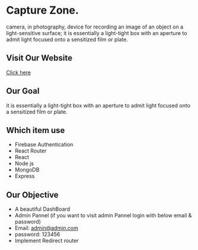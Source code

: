 
# Capture Zone.

camera, in photography, device for recording an image of an object on a light-sensitive surface; it is essentially a light-tight box with an aperture to admit light focused onto a sensitized film or plate.
## Visit Our Website

[Click here](https://camera-shop-9b3ae.web.app)

  
## Our Goal

it is essentially a light-tight box with an aperture to admit light focused onto a sensitized film or plate.  
## Which item use

- Firebase Authentication
- React Router
- React
- Node js
- MongoDB
- Express

  
## Our Objective

 - A beautiful DashBoard
 - Admin Pannel (if you want to visit admin Pannel login with below email & password)
 - Email: admin@admin.com
 - password: 123456
 - Implement Redirect router


  